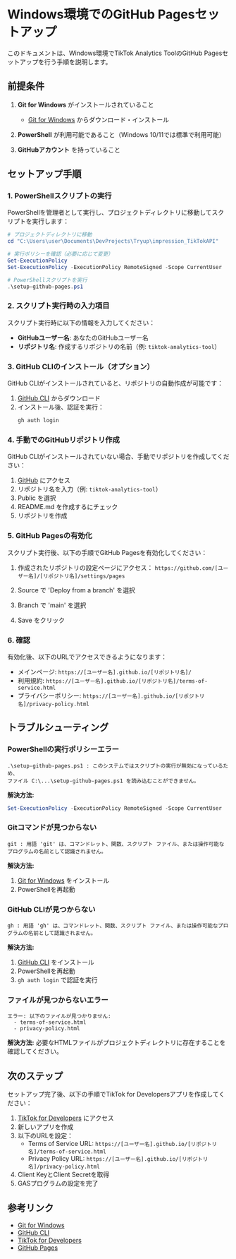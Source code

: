 # Windows環境でのGitHub Pagesセットアップ

このドキュメントは、Windows環境でTikTok Analytics ToolのGitHub Pagesセットアップを行う手順を説明します。

## 前提条件

1. **Git for Windows** がインストールされていること
   - [Git for Windows](https://git-scm.com/download/win) からダウンロード・インストール

2. **PowerShell** が利用可能であること（Windows 10/11では標準で利用可能）

3. **GitHubアカウント** を持っていること

## セットアップ手順

### 1. PowerShellスクリプトの実行

PowerShellを管理者として実行し、プロジェクトディレクトリに移動してスクリプトを実行します：

```powershell
# プロジェクトディレクトリに移動
cd "C:\Users\user\Documents\DevProjects\Tryup\impression_TikTokAPI"

# 実行ポリシーを確認（必要に応じて変更）
Get-ExecutionPolicy
Set-ExecutionPolicy -ExecutionPolicy RemoteSigned -Scope CurrentUser

# PowerShellスクリプトを実行
.\setup-github-pages.ps1
```

### 2. スクリプト実行時の入力項目

スクリプト実行時に以下の情報を入力してください：

- **GitHubユーザー名**: あなたのGitHubユーザー名
- **リポジトリ名**: 作成するリポジトリの名前（例: `tiktok-analytics-tool`）

### 3. GitHub CLIのインストール（オプション）

GitHub CLIがインストールされていると、リポジトリの自動作成が可能です：

1. [GitHub CLI](https://cli.github.com/) からダウンロード
2. インストール後、認証を実行：
   ```powershell
   gh auth login
   ```

### 4. 手動でのGitHubリポジトリ作成

GitHub CLIがインストールされていない場合、手動でリポジトリを作成してください：

1. [GitHub](https://github.com/new) にアクセス
2. リポジトリ名を入力（例: `tiktok-analytics-tool`）
3. Public を選択
4. README.md を作成するにチェック
5. リポジトリを作成

### 5. GitHub Pagesの有効化

スクリプト実行後、以下の手順でGitHub Pagesを有効化してください：

1. 作成されたリポジトリの設定ページにアクセス：
   `https://github.com/[ユーザー名]/[リポジトリ名]/settings/pages`

2. Source で 'Deploy from a branch' を選択

3. Branch で 'main' を選択

4. Save をクリック

### 6. 確認

有効化後、以下のURLでアクセスできるようになります：

- メインページ: `https://[ユーザー名].github.io/[リポジトリ名]/`
- 利用規約: `https://[ユーザー名].github.io/[リポジトリ名]/terms-of-service.html`
- プライバシーポリシー: `https://[ユーザー名].github.io/[リポジトリ名]/privacy-policy.html`

## トラブルシューティング

### PowerShellの実行ポリシーエラー

```
.\setup-github-pages.ps1 : このシステムではスクリプトの実行が無効になっているため、
ファイル C:\...\setup-github-pages.ps1 を読み込むことができません。
```

**解決方法:**
```powershell
Set-ExecutionPolicy -ExecutionPolicy RemoteSigned -Scope CurrentUser
```

### Gitコマンドが見つからない

```
git : 用語 'git' は、コマンドレット、関数、スクリプト ファイル、または操作可能なプログラムの名前として認識されません。
```

**解決方法:**
1. [Git for Windows](https://git-scm.com/download/win) をインストール
2. PowerShellを再起動

### GitHub CLIが見つからない

```
gh : 用語 'gh' は、コマンドレット、関数、スクリプト ファイル、または操作可能なプログラムの名前として認識されません。
```

**解決方法:**
1. [GitHub CLI](https://cli.github.com/) をインストール
2. PowerShellを再起動
3. `gh auth login` で認証を実行

### ファイルが見つからないエラー

```
エラー: 以下のファイルが見つかりません:
  - terms-of-service.html
  - privacy-policy.html
```

**解決方法:**
必要なHTMLファイルがプロジェクトディレクトリに存在することを確認してください。

## 次のステップ

セットアップ完了後、以下の手順でTikTok for Developersアプリを作成してください：

1. [TikTok for Developers](https://developers.tiktok.com/) にアクセス
2. 新しいアプリを作成
3. 以下のURLを設定：
   - Terms of Service URL: `https://[ユーザー名].github.io/[リポジトリ名]/terms-of-service.html`
   - Privacy Policy URL: `https://[ユーザー名].github.io/[リポジトリ名]/privacy-policy.html`
4. Client KeyとClient Secretを取得
5. GASプログラムの設定を完了

## 参考リンク

- [Git for Windows](https://git-scm.com/download/win)
- [GitHub CLI](https://cli.github.com/)
- [TikTok for Developers](https://developers.tiktok.com/)
- [GitHub Pages](https://pages.github.com/) 
